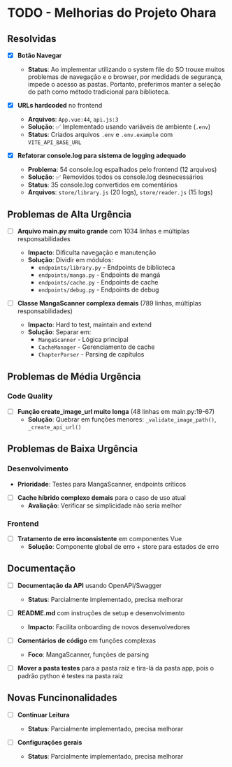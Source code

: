 # TODO - Melhorias do Projeto Ohara

## Resolvidas

- [x] **Botão Navegar** 
  - **Status**: Ao implementar utilizando o system file do SO trouxe muitos problemas de navegação e o browser, por medidads de segurança, impede o acesso as pastas. Portanto, preferimos manter a seleção do path como método tradicional para biblioteca.

- [x] **URLs hardcoded** no frontend
  - **Arquivos**: `App.vue:44`, `api.js:3`
  - **Solução**: ✅ Implementado usando variáveis de ambiente (`.env`)
  - **Status**: Criados arquivos `.env` e `.env.example` com `VITE_API_BASE_URL`

- [x] **Refatorar console.log para sistema de logging adequado**
  - **Problema**: 54 console.log espalhados pelo frontend (12 arquivos)
  - **Solução**: ✅ Removidos todos os console.log desnecessários
  - **Status**: 35 console.log convertidos em comentários 
  - **Arquivos**: `store/library.js` (20 logs), `store/reader.js` (15 logs)


## Problemas de Alta Urgência

- [ ] **Arquivo main.py muito grande** com 1034 linhas e múltiplas responsabilidades
  - **Impacto**: Dificulta navegação e manutenção
  - **Solução**: Dividir em módulos:
    - `endpoints/library.py` - Endpoints de biblioteca
    - `endpoints/manga.py` - Endpoints de mangá  
    - `endpoints/cache.py` - Endpoints de cache
    - `endpoints/debug.py` - Endpoints de debug

- [ ] **Classe MangaScanner complexa demais** (789 linhas, múltiplas responsabilidades)
  - **Impacto**: Hard to test, maintain and extend
  - **Solução**: Separar em:
    - `MangaScanner` - Lógica principal
    - `CacheManager` - Gerenciamento de cache
    - `ChapterParser` - Parsing de capítulos

## Problemas de Média Urgência

### Code Quality

- [ ] **Função create_image_url muito longa** (48 linhas em main.py:19-67)
  - **Solução**: Quebrar em funções menores: `_validate_image_path()`, `_create_api_url()`


## Problemas de Baixa Urgência

### Desenvolvimento

  - **Prioridade**: Testes para MangaScanner, endpoints críticos

- [ ] **Cache híbrido complexo demais** para o caso de uso atual
  - **Avaliação**: Verificar se simplicidade não seria melhor

### Frontend

- [ ] **Tratamento de erro inconsistente** em componentes Vue
  - **Solução**: Componente global de erro + store para estados de erro

## Documentação

- [ ] **Documentação da API** usando OpenAPI/Swagger
  - **Status**: Parcialmente implementado, precisa melhorar

- [ ] **README.md** com instruções de setup e desenvolvimento
  - **Impacto**: Facilita onboarding de novos desenvolvedores

- [ ] **Comentários de código** em funções complexas
  - **Foco**: MangaScanner, funções de parsing

- [ ] **Mover a pasta testes** para a pasta raiz e tira-lá da pasta app, pois o padrão python é testes na pasta raiz

## Novas Funcinonalidades 

- [ ] **Continuar Leitura** 
  - **Status**: Parcialmente implementado, precisa melhorar

- [ ] **Configurações gerais** 
  - **Status**: Parcialmente implementado, precisa melhorar

